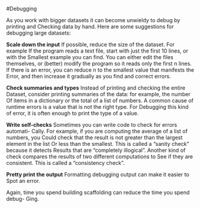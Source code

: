 #Debugging 

As you work with bigger datasets it can become unwieldy to debug by printing and
Checking data by hand. Here are some suggestions for debugging large datasets:

**Scale down the input** If possible, reduce the size of the dataset. For example
If the program reads a text file, start with just the first 10 lines, or with the
Smallest example you can find. You can either edit the files themselves, or
(better) modify the program so it reads only the first n lines.
If there is an error, you can reduce n to the smallest value that manifests the
Error, and then increase it gradually as you find and correct errors.

**Check summaries and types** Instead of printing and checking the entire
Dataset, consider printing summaries of the data: for example, the number
Of items in a dictionary or the total of a list of numbers.
A common cause of runtime errors is a value that is not the right type. For
Debugging this kind of error, it is often enough to print the type of a value.

**Write self-checks** Sometimes you can write code to check for errors automati-
Cally. For example, if you are computing the average of a list of numbers, you
Could check that the result is not greater than the largest element in the list
Or less than the smallest. This is called a “sanity check” because it detects
Results that are “completely illogical”.
Another kind of check compares the results of two different computations to
See if they are consistent. This is called a “consistency check”.

**Pretty print the output** Formatting debugging output can make it easier to
Spot an error.

Again, time you spend building scaffolding can reduce the time you spend debug-
Ging.